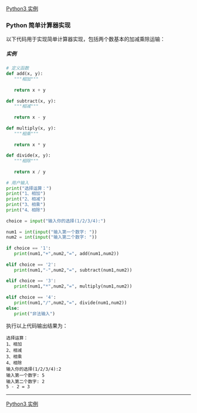 [Python3 实例](/src/lesson25.examples/examples.md)
### Python 简单计算器实现

以下代码用于实现简单计算器实现，包括两个数基本的加减乘除运输：

##### 实例
```python
# 定义函数
def add(x, y):
   """相加"""
 
   return x + y
 
def subtract(x, y):
   """相减"""
 
   return x - y
 
def multiply(x, y):
   """相乘"""
 
   return x * y
 
def divide(x, y):
   """相除"""
 
   return x / y
 
# 用户输入
print("选择运算：")
print("1、相加")
print("2、相减")
print("3、相乘")
print("4、相除")
 
choice = input("输入你的选择(1/2/3/4):")
 
num1 = int(input("输入第一个数字: "))
num2 = int(input("输入第二个数字: "))
 
if choice == '1':
   print(num1,"+",num2,"=", add(num1,num2))
 
elif choice == '2':
   print(num1,"-",num2,"=", subtract(num1,num2))
 
elif choice == '3':
   print(num1,"*",num2,"=", multiply(num1,num2))
 
elif choice == '4':
   print(num1,"/",num2,"=", divide(num1,num2))
else:
   print("非法输入")
``` 
执行以上代码输出结果为：
```
选择运算：
1、相加
2、相减
3、相乘
4、相除
输入你的选择(1/2/3/4):2
输入第一个数字: 5
输入第二个数字: 2
5 - 2 = 3
```
---
[Python3 实例](/src/lesson25.examples/examples.md)